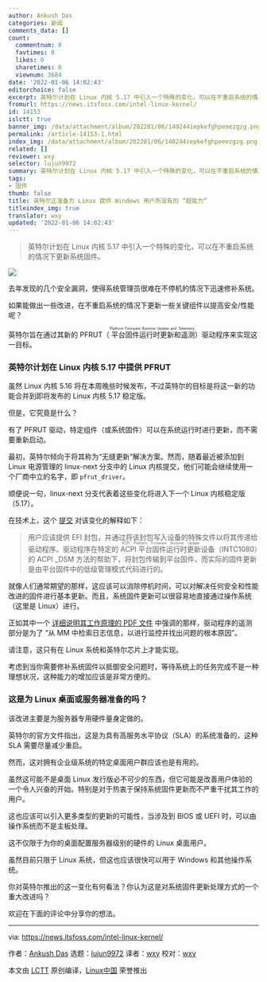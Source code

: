 ```yaml
---
author: Ankush Das
categories: 新闻
comments_data: []
count:
  commentnum: 0
  favtimes: 0
  likes: 0
  sharetimes: 0
  viewnum: 3684
date: '2022-01-06 14:02:43'
editorchoice: false
excerpt: 英特尔计划在 Linux 内核 5.17 中引入一个特殊的变化，可以在不重启系统的情况下更新系统固件。
fromurl: https://news.itsfoss.com/intel-linux-kernel/
id: 14153
islctt: true
banner_img: /data/attachment/album/202201/06/140244iepkefghpeeezgzg.png
permalink: /article-14153-1.html
index_img: /data/attachment/album/202201/06/140244iepkefghpeeezgzg.png.thumb.jpg
related: []
reviewer: wxy
selector: lujun9972
summary: 英特尔计划在 Linux 内核 5.17 中引入一个特殊的变化，可以在不重启系统的情况下更新系统固件。
tags:
- 固件
thumb: false
title: 英特尔正准备为 Linux 提供 Windows 用户所没有的 “超能力”
titleindex_img: true
translator: wxy
updated: '2022-01-06 14:02:43'
---
```



> 
> 英特尔计划在 Linux 内核 5.17 中引入一个特殊的变化，可以在不重启系统的情况下更新系统固件。
> 
> 
> 


![](/data/attachment/album/202201/06/140244iepkefghpeeezgzg.png)


去年发现的几个安全漏洞，使得系统管理员很难在不停机的情况下迅速修补系统。


如果能做出一些改进，在不重启系统的情况下更新一些关键组件以提高安全/性能呢？


英特尔旨在通过其新的 PFRUT（<ruby> 平台固件运行时更新和遥测 <rt>  Platform Firmware Runtime Update and Telemetry </rt></ruby>）驱动程序来实现这一目标。


### 英特尔计划在 Linux 内核 5.17 中提供 PFRUT


虽然 Linux 内核 5.16 将在本周晚些时候发布，不过英特尔的目标是将这一新的功能合并到即将发布的 Linux 内核 5.17 稳定版。


但是，它究竟是什么？


有了 PFRUT 驱动，特定组件（或系统固件）可以在系统运行时进行更新，而不需要重新启动。


最初，英特尔倾向于将其称为“无缝更新”解决方案。然而，随着最近被添加到 Linux 电源管理的 linux-next 分支中的 Linux 内核提交，他们可能会继续使用一个厂商中立的名字，即 `pfrut_driver`。


顺便说一句，linux-next 分支代表着这些变化将进入下一个 Linux 内核稳定版（5.17）。


在技术上，这个 [提交](https://git.kernel.org/pub/scm/linux/kernel/git/rafael/linux-pm.git/commit/?h=linux-next&id=0db89fa243e5edc5de38c88b369e4c3755c5fb74) 对该变化的解释如下：



> 
> 用户应该提供 EFI 封包，并通过将该封包写入设备的特殊文件以将其传递给驱动程序。驱动程序在特定的 <ruby> ACPI 平台固件运行时更新 <rt>  ACPI Platform Firmware Runtime Update </rt></ruby>设备（INTC1080）的 ACPI \_DSM 方法的帮助下，将封包传输到平台固件，而实际的固件更新是由平台固件中的低级管理模式代码进行的。
> 
> 
> 


就像人们通常期望的那样，这应该可以消除停机时间，可以对解决任何安全和性能改进的固件进行基本更新。而且，系统固件更新可以很容易地直接通过操作系统（这里是 Linux）进行。


正如其中一个 [详细说明其工作原理的 PDF 文件](https://uefi.org/sites/default/files/resources/Intel_MM_OS_Interface_Spec_Rev100.pdf) 中强调的那样，驱动程序的遥测部分是为了 “从 MM 中检索日志信息，以进行监控并找出问题的根本原因”。


请注意，这只有在 Linux 系统和英特尔芯片上才能实现。


考虑到当你需要修补系统固件以抵御安全问题时，等待系统上的任务完成不是一种理想状况，这种能力的增加应该是非常方便的。


### 这是为 Linux 桌面或服务器准备的吗？


该改进主要是为服务器专用硬件量身定做的。


英特尔的官方文件指出，这是为具有高服务水平协议（SLA）的系统准备的，这种 SLA 需要尽量减少重启。


然而，这对拥有企业级系统的特定桌面用户群应该也是有用的。


虽然这可能不是桌面 Linux 发行版必不可少的东西，但它可能是改善用户体验的一个令人兴奋的开始。特别是对于热衷于保持系统固件更新而不严重干扰其工作的用户。


这也应该可以引入更多类型的更新的可能性，当涉及到 BIOS 或 UEFI 时，可以由操作系统而不是主板处理。


这不仅限于为你的桌面配置服务器级别的硬件的 Linux 桌面用户。


虽然目前只限于 Linux 系统，但这也应该很快可以用于 Windows 和其他操作系统。


你对英特尔推出的这一变化有何看法？你认为这是对系统固件更新处理方式的一个重大改进吗？


欢迎在下面的评论中分享你的想法。




---


via: <https://news.itsfoss.com/intel-linux-kernel/>


作者：[Ankush Das](https://news.itsfoss.com/author/ankush/) 选题：[lujun9972](https://github.com/lujun9972) 译者：[wxy](https://github.com/wxy) 校对：[wxy](https://github.com/wxy)


本文由 [LCTT](https://github.com/LCTT/TranslateProject) 原创编译，[Linux中国](https://linux.cn/) 荣誉推出
